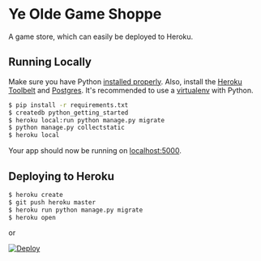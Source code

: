 # Ye Olde Game Shoppe

A game store, which can easily be deployed to Heroku.

## Running Locally

Make sure you have Python [installed properly](http://install.python-guide.org).
Also, install the [Heroku Toolbelt](https://toolbelt.heroku.com/) and
[Postgres](https://devcenter.heroku.com/articles/heroku-postgresql#local-setup).
It's recommended to use a
[virtualenv](http://docs.python-guide.org/en/latest/dev/virtualenvs/) with
Python.

```sh
$ pip install -r requirements.txt
$ createdb python_getting_started
$ heroku local:run python manage.py migrate
$ python manage.py collectstatic
$ heroku local
```

Your app should now be running on [localhost:5000](http://localhost:5000/).

## Deploying to Heroku

```sh
$ heroku create
$ git push heroku master
$ heroku run python manage.py migrate
$ heroku open
```
or

[![Deploy](https://www.herokucdn.com/deploy/button.png)](https://heroku.com/deploy)
